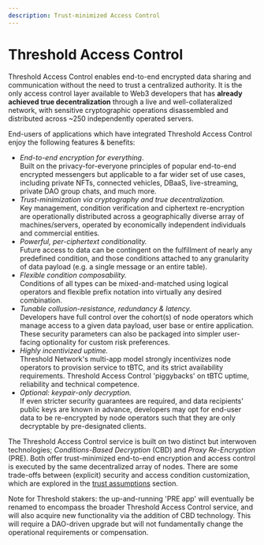 ```yaml
---
description: Trust-minimized Access Control
---
```


# Threshold Access Control

Threshold Access Control enables end-to-end encrypted data sharing and communication without the need to trust a centralized authority. It is the only access control layer available to Web3 developers that has **already achieved true decentralization** through a live and well-collateralized network, with sensitive cryptographic operations disassembled and distributed across \~250 independently operated servers.

End-users of applications which have integrated Threshold Access Control enjoy the following features & benefits:

* _End-to-end encryption for everything_.\
  Built on the privacy-for-everyone principles of popular end-to-end encrypted messengers but applicable to a far wider set of use cases, including private NFTs, connected vehicles, DBaaS, live-streaming, private DAO group chats, and much more.
* _Trust-minimization via cryptography and true decentralization._\
  Key management, condition verification and ciphertext re-encryption are operationally distributed across a geographically diverse array of machines/servers, operated by economically independent individuals and commercial entities.
* _Powerful, per-ciphertext conditionality._\
  Future access to data can be contingent on the fulfillment of nearly any predefined condition, and those conditions attached to any granularity of data payload (e.g. a single message or an entire table).
* _Flexible condition composability._\
  Conditions of all types can be mixed-and-matched using logical operators and flexible prefix notation into virtually any desired combination.
* _Tunable collusion-resistance, redundancy & latency._\
  Developers have full control over the cohort(s) of node operators which manage access to a given data payload, user base or entire application. These security parameters can also be packaged into simpler user-facing optionality for custom risk preferences.
* _Highly incentivized uptime._\
  Threshold Network's multi-app model strongly incentivizes node operators to provision service to tBTC, and its strict availability requirements. Threshold Access Control 'piggybacks' on tBTC uptime, reliability and technical competence.
* _Optional: keypair-only decryption._\
  If even stricter security guarantees are required, and data recipients' public keys are known in advance, developers may opt for end-user data to be re-encrypted by node operators such that they are only decryptable by pre-designated clients.

The Threshold Access Control service is built on two distinct but interwoven technologies; _Conditions-Based Decryption_ (CBD) and _Proxy Re-Encryption_ (PRE). Both offer trust-minimized end-to-end encryption and access control is executed by the same decentralized array of nodes. There are some trade-offs between (explicit) security and access condition customization, which are explored in the [trust assumptions](../../app-development/threshold-access-control-tac/trust-assumptions/) section.

Note for Threshold stakers: the up-and-running 'PRE app' will eventually be renamed to encompass the broader Threshold Access Control service, and will also acquire new functionality via the addition of CBD technology. This will require a DAO-driven upgrade but will not fundamentally change the operational requirements or compensation.
